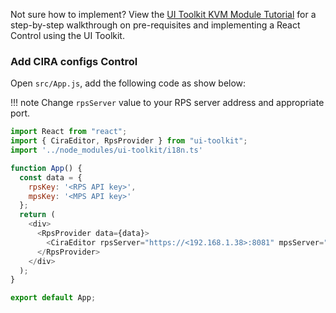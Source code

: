 
Not sure how to implement? View the [UI Toolkit KVM Module Tutorial](../../Tutorials/uitoolkit.md) for a step-by-step walkthrough on pre-requisites and implementing a React Control using the UI Toolkit.

### Add CIRA configs Control

Open `src/App.js`, add the following code as show below:

!!! note
    Change `rpsServer` value to your RPS server address and appropriate port.

```javascript hl_lines="13"
import React from "react";
import { CiraEditor, RpsProvider } from "ui-toolkit";
import '../node_modules/ui-toolkit/i18n.ts'

function App() {
  const data = {
    rpsKey: '<RPS API key>',
    mpsKey: '<MPS API key>'
  };
  return (
    <div>
      <RpsProvider data={data}>
        <CiraEditor rpsServer="https://<192.168.1.38>:8081" mpsServer="https://<192.168.1.38>:3000"/>
      </RpsProvider>
    </div>
  );
}

export default App;

```